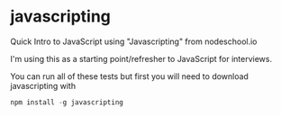 # javascripting
Quick Intro to JavaScript using "Javascripting" from nodeschool.io

I'm using this as a starting point/refresher to JavaScript for interviews.

You can run all of these tests but first you will need to download javascripting with

```javascript
npm install -g javascripting
```